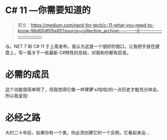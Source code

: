 # C# 11 —你需要知道的

> 原文：<https://medium.com/nerd-for-tech/c-11-what-you-need-to-know-96d00df05e85?source=collection_archive---------0----------------------->

与。NET 7 和 C# 11 于上周发布，我认为这是一个很好的借口，让我把手放在键盘上，写一篇关于一些最新 C#特性的总结，对我和你都有启发。

# 必需的成员

这个功能很简单明了，但我觉得它像*一样需要* s(哈哈)的一点历史才能充分体会，所以我呈现:

# 必经之路

大约二十年前，如果你有一个类，你必须创建它的一个实例，它看起来会…